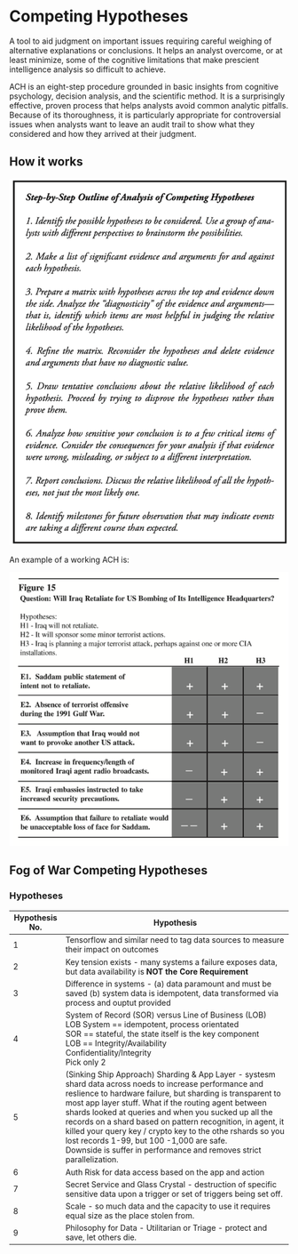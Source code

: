 # Competing Hypotheses

A tool to aid judgment on important issues requiring careful weighing of alternative explanations or conclusions. It helps an analyst overcome, or at least minimize, some of the cognitive limitations that make prescient intelligence analysis so difficult to achieve.

ACH is an eight-step procedure grounded in basic insights from cognitive psychology, decision analysis, and the scientific method. It is a surprisingly effective, proven process that helps analysts avoid common analytic pitfalls. Because of its thoroughness, it is particularly appropriate for controversial issues when analysts want to leave an audit trail to show what they considered and how they arrived at their judgment.

## How it works

![](ach_8_steps.png)

An example of a working ACH is:

![](ach_example.png)

## Fog of War Competing Hypotheses

### Hypotheses

| Hypothesis No. | Hypothesis |
| --- | --- |
| 1 | Tensorflow and similar need to tag data sources to measure their impact on outcomes |
| 2 | Key tension exists - many systems a failure exposes data, but data availability is **NOT the Core Requirement** |
| 3 | Difference in systems - (a) data paramount and must be saved (b) system data is idempotent, data transformed via process and ouptut provided |
| 4 | System of Record (SOR) versus Line of Business (LOB) <br> LOB System  == idempotent, process orientated <br> SOR == stateful, the state itself is the key component <br> LOB == Integrity/Availability <br> Confidentiality/Integrity <br> Pick only 2 |
| 5 | (Sinking Ship Approach) Sharding & App Layer - systesm shard data across noeds to increase performance and reslience to hardware failure, but sharding is transparent to most app layer stuff.  What if the routing agent between shards looked at queries and when you sucked up all the records on a shard based on pattern recognition, in agent, it killed your query key / crypto key to the othe rshards so you lost records 1-99, but 100 -1,000 are safe.<br>Downside is suffer in performance and removes strict parallelization. |
| 6 | Auth Risk for data access based on the app and action |
| 7 | Secret Service and Glass Crystal - destruction of specific sensitive data upon a trigger or set of triggers being set off. | 
| 8 | Scale - so much data and the capacity to use it requires equal size as the place stolen from.  |
| 9 | Philosophy for Data - Utilitarian or Triage - protect and save, let others die. |
